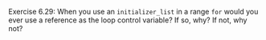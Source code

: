 Exercise 6.29: When you use an ```initializer_list``` in a range ```for``` would you ever
use a reference as the loop control variable? If so, why? If not, why not?